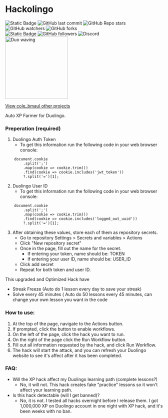 # Hackolingo
![Static Badge](https://img.shields.io/badge/REPO-blue?style=for-the-badge)
![GitHub last commit](https://img.shields.io/github/last-commit/Eli-Zac/Hackolingo?style=for-the-badge)
![GitHub Repo stars](https://img.shields.io/github/stars/Eli-Zac/Hackolingo?style=for-the-badge&link=https%3A%2F%2Fgithub.com%2FEli-Zac%2FHackolingo)
![GitHub watchers](https://img.shields.io/github/watchers/Eli-Zac/Hackolingo?style=for-the-badge)
![GitHub forks](https://img.shields.io/github/forks/Eli-Zac/Hackolingo?style=for-the-badge)
<br>
![Static Badge](https://img.shields.io/badge/USER-blue?style=for-the-badge)
![GitHub followers](https://img.shields.io/github/followers/Eli-Zac?style=for-the-badge)
![Discord](https://img.shields.io/discord/1067349282660814929?style=for-the-badge&label=Discord&link=https%3A%2F%2Fdiscord.spectracraft.com.au)
<br/>
<img src="https://raw.githubusercontent.com/blurskydev/DUOS/main/gui-asset/duolingo-love-icon.png" alt="Duo waving" width="200px">

[View cole_bmaul other projects](https://github.com/cole-bauml)

Auto XP Farmer for Duolingo.

### Preperation (required)
1. Duolingo Auth Token
    - To get this information run the following code in your web browser console:
```
    document.cookie
        .split(';')
        .map(cookie => cookie.trim())
        .find(cookie => cookie.includes('jwt_token'))
        ?.split('=')[1];
```
2. Duolingo User ID
    - To get this information run the following code in your web browser console:
```
    document.cookie
        .split(';')
        .map(cookie => cookie.trim())
        .find(cookie => cookie.includes('logged_out_uuid'))
        ?.split('=')[1];
```
3. After obtaining these values, store each of them as repository secrets. 
    - Go to repository Settings > Secrets and variables > Actions
    - Click "New repository secret"
    - Once in the page, fill out the name for the secret.
        - If entering your token, name should be: TOKEN
        - If entering your user ID, name should be: USER_ID
    - Click add secret
    - Repeat for both token and user ID.


This upgraded and Optimized Hack have
- Streak Freeze (Auto do 1 lesson every day to save your streak)
- Solve every 45 minutes ( Auto do 50 lessons every 45 minutes, can change your own lesson you want in the code

### How to use:
1. At the top of the page, navigate to the Actions button. 
2. If prompted, click the button to enable workflows.
3. On the left of the page, click the hack you want to run. 
4. On the right of the page click the Run Workflow button. 
5. Fill out all information requested by the hack, and click Run Workflow.
6. The hack will start the attack, and you can refresh your Duolingo website to see it's affect after it has been completed.

### FAQ:
- Will the XP hack affect my Duolingo learning path (complete lessons?)
    - No, it will not. This hack creates fake "practice" lessons so it won't affect your learning path.
- Is this hack detectable (will I get banned)?
    - No, it is not. I tested all hacks overnight before I release them. I got 1,000,000 XP on Duolingo account in one night with XP hack, and it's been weeks with no ban.
